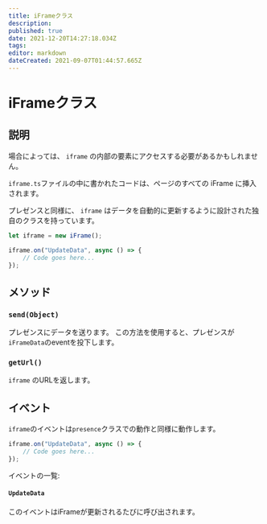 ```yaml
---
title: iFrameクラス
description:
published: true
date: 2021-12-20T14:27:18.034Z
tags:
editor: markdown
dateCreated: 2021-09-07T01:44:57.665Z
---
```


# iFrameクラス

## 説明

場合によっては、 `iframe` の内部の要素にアクセスする必要があるかもしれません。

`iframe.ts`ファイルの中に書かれたコードは、ページのすべての iFrame に挿入されます。

プレゼンスと同様に、 `iframe` はデータを自動的に更新するように設計された独自のクラスを持っています。

```ts
let iframe = new iFrame();

iframe.on("UpdateData", async () => {
    // Code goes here...
});
```

## メソッド

### `send(Object)`
プレゼンスにデータを送ります。 この方法を使用すると、プレゼンスが`iFrameData`のeventを投下します。

### `getUrl()`
`iframe` のURLを返します。

## イベント
`iframe`のイベントは`presence`クラスでの動作と同様に動作します。

```ts
iframe.on("UpdateData", async () => {
    // Code goes here...
});
```

イベントの一覧:

#### `UpdateData`

このイベントはiFrameが更新されるたびに呼び出されます。
